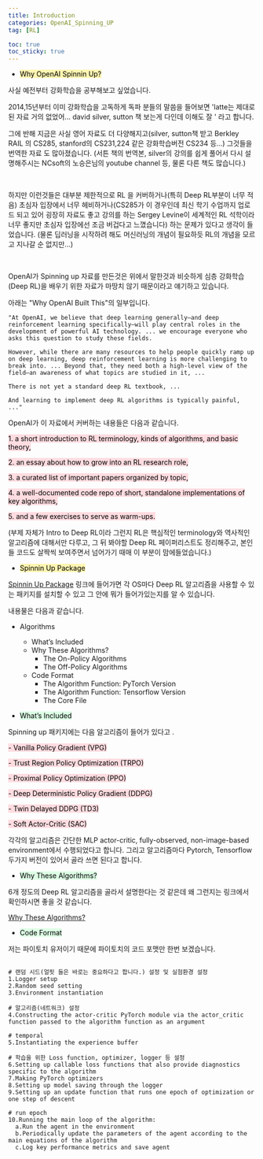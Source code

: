 ```yaml
---
title: Introduction
categories: OpenAI_Spinning_UP
tag: [RL]

toc: true
toc_sticky: true
---
```


- <mark style='background-color: #fff5b1'> Why OpenAI Spinnin Up? </mark>

사실 예전부터 강화학습을 공부해보고 싶었습니다. 


2014,15년부터 이미 강화학습을 고독하게 독파 분들의 말씀을 들어보면 'latte는 제대로 된 자료 거의 없었어... david silver, sutton 책 보는게 다인데 이해도 잘 ' 라고 합니다. 


그에 반해 지금은 사실 영어 자료도 더 다양해지고(silver, sutton책 받고 Berkley RAIL 의 CS285, stanford의 CS231,224 같은 강화학습버전 CS234 등...) 그것들을 번역한 자료 도 많아졌습니다. (서튼 책의 번역본, silver의 강의를 쉽게 풀어서 다시 설명해주시는 NCsoft의 노승은님의 youtube channel 등, 물론 다른 책도 많습니다.)

<br>

하지만 이런것들은 대부분 제한적으로 RL 을 커버하거나(특히 Deep RL부분이 너무 적음) 초심자 입장에서 너무 헤비하거나(CS285가 이 경우인데 최신 학기 수업까지 업로드 되고 있어 굉장히 자료도 좋고 강의를 하는 Sergey Levine이 세계적인 RL 석학이라 너무 좋지만 초심자 입장에선 조금 버겁다고 느꼈습니다) 하는 문제가 있다고 생각이 들었습니다. (물론 딥러닝을 시작하려 해도 머신러닝의 개념이 필요하듯 RL의 개념을 모르고 지나갈 순 없지만...)

<br>

OpenAI가 Spinning up 자료를 만든것은 위에서 말한것과 비슷하게 심층 강화학습(Deep RL)을 배우기 위한 자료가 마땅치 않기 때문이라고 얘기하고 있습니다. 


아래는 "Why OpenAI Built This"의 일부입니다.  

```
"At OpenAI, we believe that deep learning generally—and deep reinforcement learning specifically—will play central roles in the development of powerful AI technology. ... we encourage everyone who asks this question to study these fields.

However, while there are many resources to help people quickly ramp up on deep learning, deep reinforcement learning is more challenging to break into. ... Beyond that, they need both a high-level view of the field—an awareness of what topics are studied in it, ...

There is not yet a standard deep RL textbook, ...

And learning to implement deep RL algorithms is typically painful, ..."
```

OpenAI가 이 자료에서 커버하는 내용들은 다음과 같습니다. 


<mark style='background-color: #ffdce0'> 1. a short introduction to RL terminology, kinds of algorithms, and basic theory, </mark>

<mark style='background-color: #ffdce0'> 2. an essay about how to grow into an RL research role, </mark>

<mark style='background-color: #ffdce0'> 3. a curated list of important papers organized by topic, </mark>

<mark style='background-color: #ffdce0'> 4. a well-documented code repo of short, standalone implementations of key algorithms, </mark>

<mark style='background-color: #ffdce0'> 5. and a few exercises to serve as warm-ups. </mark>


(부제 자체가 Intro to Deep RL이라 그런지 RL은 핵심적인 terminology와 역사적인 알고리즘에 대해서만 다루고, 그 뒤 봐야할 Deep RL 페이퍼리스트도 정리해주고, 본인들 코드도 살짝씩 보여주면서 넘어가기 때매 이 부분이 맘에들었습니다.)


- <mark style='background-color: #fff5b1'> Spinnin Up Package </mark>

[Spinnin Up Package](https://spinningup.openai.com/en/latest/user/installation.html) 링크에 들어가면 각 OS마다 Deep RL 알고리즘을 사용할 수 있는 패키지를 설치할 수 있고 그 안에 뭐가 들어가있는지를 알 수 있습니다.


내용물은 다음과 같습니다.

- Algorithms
  - What’s Included
  - Why These Algorithms?
    - The On-Policy Algorithms
    - The Off-Policy Algorithms
  - Code Format
    - The Algorithm Function: PyTorch Version
    - The Algorithm Function: Tensorflow Version
    - The Core File

- <mark style='background-color: #dcffe4'> What’s Included </mark>

Spinning up 패키지에는 다음 알고리즘이 들어가 있다고 .


<mark style='background-color: #ffdce0'> - Vanilla Policy Gradient (VPG) </mark>

<mark style='background-color: #ffdce0'> - Trust Region Policy Optimization (TRPO) </mark>

<mark style='background-color: #ffdce0'> - Proximal Policy Optimization (PPO) </mark>

<mark style='background-color: #ffdce0'> - Deep Deterministic Policy Gradient (DDPG) </mark>

<mark style='background-color: #ffdce0'> - Twin Delayed DDPG (TD3) </mark>

<mark style='background-color: #ffdce0'> - Soft Actor-Critic (SAC) </mark>


각각의 알고리즘은 간단한 MLP actor-critic, fully-observed, non-image-based environment에서 수행되었다고 합니다.
그리고 알고리즘마다 Pytorch, Tensorflow 두가지 버전이 있어서 골라 쓰면 된다고 합니다. 


- <mark style='background-color: #dcffe4'> Why These Algorithms? </mark>

6개 정도의 Deep RL 알고리즘을 골라서 설명한다는 것 같은데 왜 그런지는 링크에서 확인하시면 좋을 것 같습니다.

[Why These Algorithms?](https://spinningup.openai.com/en/latest/user/algorithms.html)

- <mark style='background-color: #dcffe4'> Code Format </mark>

저는 파이토치 유저이기 때문에 파이토치의 코드 포맷만 한번 보겠습니다.

```

# 랜덤 시드(얼핏 들은 바로는 중요하다고 합니다.) 설정 및 실험환경 설정
1.Logger setup
2.Random seed setting
3.Environment instantiation

# 알고리즘(네트워크) 설정 
4.Constructing the actor-critic PyTorch module via the actor_critic function passed to the algorithm function as an argument

# temporal
5.Instantiating the experience buffer

# 학습을 위한 Loss function, optimizer, logger 등 설정
6.Setting up callable loss functions that also provide diagnostics specific to the algorithm
7.Making PyTorch optimizers
8.Setting up model saving through the logger
9.Setting up an update function that runs one epoch of optimization or one step of descent

# run epoch
10.Running the main loop of the algorithm:
  a.Run the agent in the environment
  b.Periodically update the parameters of the agent according to the main equations of the algorithm
  c.Log key performance metrics and save agent

```
